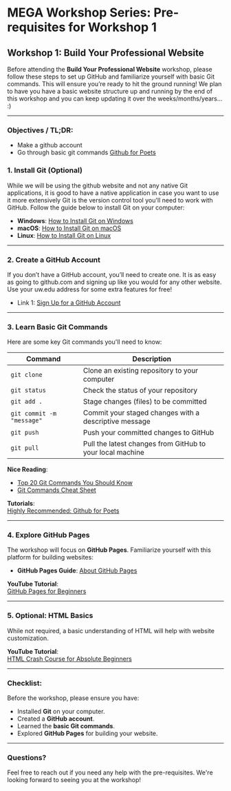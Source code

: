 # MEGA Workshop Series: Pre-requisites for Workshop 1

## Workshop 1: Build Your Professional Website

Before attending the **Build Your Professional Website** workshop, please follow these steps to set up GitHub and familiarize yourself with basic Git commands. This will ensure you’re ready to hit the ground running!
We plan to have you have a basic website structure up and running by the end of this workshop and you can keep updating it over the weeks/months/years... :)

---

### Objectives / TL;DR:
- Make a github account
- Go through basic git commands [Github for Poets](https://www.youtube.com/watch?v=BCQHnlnPusY&list=PLRqwX-V7Uu6ZF9C0YMKuns9sLDzK6zoiV)

### 1. Install Git (Optional)
While we will be using the github website and not any native Git applications, it is good to have a native application in case you want to use it more extensively
Git is the version control tool you'll need to work with GitHub. Follow the guide below to install Git on your computer:

- **Windows**: [How to Install Git on Windows](https://git-scm.com/book/en/v2/Getting-Started-Installing-Git)
- **macOS**: [How to Install Git on macOS](https://git-scm.com/book/en/v2/Getting-Started-Installing-Git)
- **Linux**: [How to Install Git on Linux](https://git-scm.com/book/en/v2/Getting-Started-Installing-Git)


---

### 2. Create a GitHub Account
If you don’t have a GitHub account, you’ll need to create one. It is as easy as going to github.com and signing up like you would for any other website. Use your uw.edu address for some extra features for free!

- Link 1: [Sign Up for a GitHub Account](https://github.com/join)

---

### 3. Learn Basic Git Commands
Here are some key Git commands you'll need to know:

| Command                  | Description                                                 |
|--------------------------|-------------------------------------------------------------|
| `git clone`               | Clone an existing repository to your computer               |
| `git status`              | Check the status of your repository                         |
| `git add .`               | Stage changes (files) to be committed                       |
| `git commit -m "message"` | Commit your staged changes with a descriptive message       |
| `git push`                | Push your committed changes to GitHub                       |
| `git pull`                | Pull the latest changes from GitHub to your local machine   |

 **Nice Reading**:  
- [Top 20 Git Commands You Should Know](https://www.hostinger.com/tutorials/20-basic-git-commands)  
- [Git Commands Cheat Sheet](https://education.github.com/git-cheat-sheet-education.pdf)

**Tutorials**:  
[Highly Recommended: Github for Poets](https://www.youtube.com/watch?v=SWYqp7iY_Tc](https://www.youtube.com/watch?v=BCQHnlnPusY&list=PLRqwX-V7Uu6ZF9C0YMKuns9sLDzK6zoiV))

---

### 4. Explore GitHub Pages
The workshop will focus on **GitHub Pages**. Familiarize yourself with this platform for building websites:

- **GitHub Pages Guide**: [About GitHub Pages](https://docs.github.com/en/pages/getting-started-with-github-pages/about-github-pages)

**YouTube Tutorial**:  
[GitHub Pages for Beginners](https://www.youtube.com/watch?v=8lJhXJCUYCc&pp=ygUVd2Vic2l0ZSBmb3IgYWNhZGVtaWNz)

---

### 5. Optional: HTML Basics
While not required, a basic understanding of HTML will help with website customization.

 **YouTube Tutorial**:  
[HTML Crash Course for Absolute Beginners](https://www.youtube.com/watch?v=UB1O30fR-EE)

---

###  **Checklist**:
Before the workshop, please ensure you have:
- Installed **Git** on your computer.
- Created a **GitHub account**.
- Learned the **basic Git commands**.
- Explored **GitHub Pages** for building your website.

---

### Questions?
Feel free to reach out if you need any help with the pre-requisites. We're looking forward to seeing you at the workshop!
